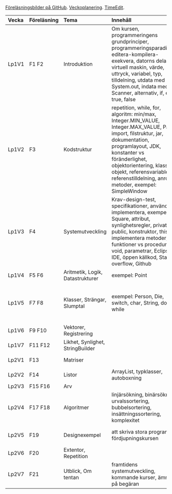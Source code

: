 [Föreläsningsbilder på GitHub]. [Veckoplanering]. [TimeEdit].

| Vecka   | Föreläsning | Tema  | Innehåll   | Ankboken |
|:--------|:------------|:------|:-----------|:---------|
| Lp1V1   | F1 F2       | Introduktion | Om kursen, programmeringens grundprinciper, programmeringsparadigmer, editera-kompilera-exekvera, datorns delar, virtuell maskin, värde, uttryck, variabel, typ, tilldelning, utdata med System.out, indata med Scanner, alternativ, if, else, true, false | Kapitel 1, 3.1-3.3, 5.1-5.3, 6.1-6.2, 7.1, 7.3,   |
| Lp1V2   | F3         | Kodstruktur | repetition, while, for, algoritm: min/max, Integer.MIN_VALUE, Integer.MAX_VALUE, Paket, import, filstruktur, jar, dokumentation, programlayout, JDK, konstanter vs föränderlighet, objektorientering, klasser,  objekt, referensvariabler, referenstilldelning, anropa metoder, exempel: SimpleWindow | Kapitel 2.1-2.6, 4, 5.4, 7.2, 7.5-7.6, 7.8-7.9 |
| Lp1V3   | F4        | Systemutveckling | Krav-design-test, specifikationer, använda vs implementera, exempel: Square, attribut, synlighetsregler, private, public, konstruktor, this, implementera metoder, funktioner vs procedurer, void, parametrar, Eclipse IDE, öppen källkod, Stack overflow, Github | Kapitel 2.7-2.10, 3.4-3.12,  |
| Lp1V4   | F5 F6       | Aritmetik, Logik, Datastrukturer  | exempel: Point | Kapitel 6.3-6.9 |
| Lp1V5   | F7 F8       | Klasser, Strängar, Slumptal | exempel: Person, Die, switch, char, String, do-while | Kapitel 11.1-11.3, 6.10-6.11, 7.4, 7.7  |
| Lp1V6   | F9 F10      | Vektorer, Registrering |  | Kapitel 8 |
| Lp1V7   | F11 F12     | Likhet, Synlighet, StringBuilder |  | Kapitel ?-? |
| Lp2V1   | F13         | Matriser |  | Kapitel 8.6-8.7 |
| Lp2V2   | F14         | Listor | ArrayList, typklasser, autoboxning | Kapitel 12 |
| Lp2V3   | F15 F16     | Arv |  | Kapitel 9 |
| Lp2V4   | F17 F18     | Algoritmer | linjärsökning, binärsökning, urvalssortering, bubbelsortering, insättningssortering, komplexitet | Kapitel 7.7, 8 |
| Lp2V5   | F19         | Designexempel | att skriva stora program, om fördjupningskursen | Kapitel 10, 13, (14-16)  |
| Lp2V6   | F20         | Extentor, Repetition |  |  |
| Lp2V7   | F21         | Utblick, Om tentan | framtidens systemutveckling, kommande kurser, ämnen på begäran |  |

[Föreläsningsbilder på GitHub]: https://github.com/bjornregnell/lth-eda016-2015/tree/master/lectures/notes
[TimeEdit]: http://cs.lth.se/eda016/schema   
[Veckoplanering]: http://cs.lth.se/eda016/veckoplanering
